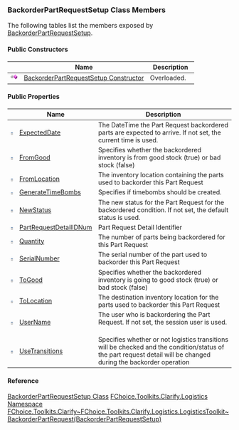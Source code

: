 ### BackorderPartRequestSetup Class Members

The following tables list the members exposed by [BackorderPartRequestSetup](FChoice.Toolkits.Clarify~FChoice.Toolkits.Clarify.Logistics.BackorderPartRequestSetup.md).

#### Public Constructors

|   | Name | Description |
| --- | --- | --- |
| ![Public Constructor](dotnetimages/publicConstructor.png) | [BackorderPartRequestSetup Constructor](FChoice.Toolkits.Clarify~FChoice.Toolkits.Clarify.Logistics.BackorderPartRequestSetup~_ctor.md) | Overloaded.    |

#### Public Properties

|   | Name | Description |
| --- | --- | --- |
| ![Public Property](dotnetimages/publicProperty.png) | [ExpectedDate](FChoice.Toolkits.Clarify~FChoice.Toolkits.Clarify.Logistics.BackorderPartRequestSetup~ExpectedDate.md) | The DateTime the Part Request backordered parts are expected to arrive. If not set, the current time is used. |
| ![Public Property](dotnetimages/publicProperty.png) | [FromGood](FChoice.Toolkits.Clarify~FChoice.Toolkits.Clarify.Logistics.BackorderPartRequestSetup~FromGood.md) | Specifies whether the backordered inventory is from good stock (true) or bad stock (false)   |
| ![Public Property](dotnetimages/publicProperty.png) | [FromLocation](FChoice.Toolkits.Clarify~FChoice.Toolkits.Clarify.Logistics.BackorderPartRequestSetup~FromLocation.md) | The inventory location containing the parts used to backorder this Part Request   |
| ![Public Property](dotnetimages/publicProperty.png) | [GenerateTimeBombs](FChoice.Toolkits.Clarify~FChoice.Toolkits.Clarify.Logistics.BackorderPartRequestSetup~GenerateTimeBombs.md) | Specifies if timebombs should be created.   |
| ![Public Property](dotnetimages/publicProperty.png) | [NewStatus](FChoice.Toolkits.Clarify~FChoice.Toolkits.Clarify.Logistics.BackorderPartRequestSetup~NewStatus.md) | The new status for the Part Request for the backordered condition. If not set, the default status is used.   |
| ![Public Property](dotnetimages/publicProperty.png) | [PartRequestDetailIDNum](FChoice.Toolkits.Clarify~FChoice.Toolkits.Clarify.Logistics.BackorderPartRequestSetup~PartRequestDetailIDNum.md) | Part Request Detail Identifier   |
| ![Public Property](dotnetimages/publicProperty.png) | [Quantity](FChoice.Toolkits.Clarify~FChoice.Toolkits.Clarify.Logistics.BackorderPartRequestSetup~Quantity.md) | The number of parts being backordered for this Part Request   |
| ![Public Property](dotnetimages/publicProperty.png) | [SerialNumber](FChoice.Toolkits.Clarify~FChoice.Toolkits.Clarify.Logistics.BackorderPartRequestSetup~SerialNumber.md) | The serial number of the part used to backorder this Part Request   |
| ![Public Property](dotnetimages/publicProperty.png) | [ToGood](FChoice.Toolkits.Clarify~FChoice.Toolkits.Clarify.Logistics.BackorderPartRequestSetup~ToGood.md) | Specifies whether the backordered inventory is going to good stock (true) or bad stock (false)   |
| ![Public Property](dotnetimages/publicProperty.png) | [ToLocation](FChoice.Toolkits.Clarify~FChoice.Toolkits.Clarify.Logistics.BackorderPartRequestSetup~ToLocation.md) | The destination inventory location for the parts used to backorder this Part Request   |
| ![Public Property](dotnetimages/publicProperty.png) | [UserName](FChoice.Toolkits.Clarify~FChoice.Toolkits.Clarify.Logistics.BackorderPartRequestSetup~UserName.md) | The user who is backordering the Part Request. If not set, the session user is used.   |
| ![Public Property](dotnetimages/publicProperty.png) | [UseTransitions](FChoice.Toolkits.Clarify~FChoice.Toolkits.Clarify.Logistics.BackorderPartRequestSetup~UseTransitions.md) | Specifies whether or not logistics transitions will be checked and the condition/status of the part request detail will be changed during the backorder operation   |

#### Reference

[BackorderPartRequestSetup Class](FChoice.Toolkits.Clarify~FChoice.Toolkits.Clarify.Logistics.BackorderPartRequestSetup.md)
[FChoice.Toolkits.Clarify.Logistics Namespace](FChoice.Toolkits.Clarify~FChoice.Toolkits.Clarify.Logistics_namespace.md)
[FChoice.Toolkits.Clarify~FChoice.Toolkits.Clarify.Logistics.LogisticsToolkit~BackorderPartRequest(BackorderPartRequestSetup)](FChoice.Toolkits.Clarify~FChoice.Toolkits.Clarify.Logistics.LogisticsToolkit~BackorderPartRequest(BackorderPartRequestSetup).md)
